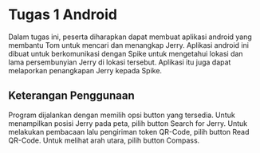 # Tugas 1 Android

Dalam tugas ini, peserta diharapkan dapat membuat aplikasi android yang membantu Tom untuk mencari dan menangkap Jerry. Aplikasi android ini dibuat untuk berkomunikasi dengan Spike untuk mengetahui lokasi dan lama persembunyian Jerry di lokasi tersebut. Aplikasi itu juga dapat melaporkan penangkapan Jerry kepada Spike.

## Keterangan Penggunaan

Program dijalankan dengan memilih opsi button yang tersedia. Untuk menampilkan posisi Jerry pada peta, pilih button Search for Jerry.
Untuk melakukan pembacaan lalu pengiriman token QR-Code, pilih button Read QR-Code. Untuk melihat arah utara, pilih button Compass.
